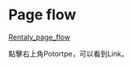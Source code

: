 # Page flow

[Rentaly_page_flow](https://www.figma.com/file/bREnXHvQwEFLoPgGnW1sRt/Rentaly_page_flow?type=design&node-id=0%3A1&mode=design&t=BgXX8kxCdFIgwqv3-1)

點擊右上角Potortpe，可以看到Link。